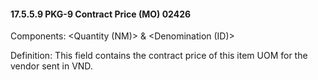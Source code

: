#### 17.5.5.9 PKG-9 Contract Price (MO) 02426

Components: &lt;Quantity (NM)> & &lt;Denomination (ID)>

Definition: This field contains the contract price of this item UOM for the vendor sent in VND.
